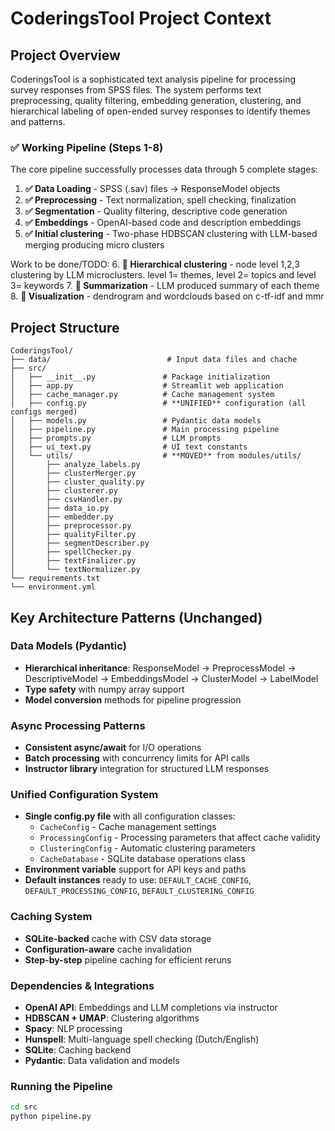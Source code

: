 # CoderingsTool Project Context  

## Project Overview

CoderingsTool is a sophisticated text analysis pipeline for processing survey responses from SPSS files. The system performs text preprocessing, quality filtering, embedding generation, clustering, and hierarchical labeling of open-ended survey responses to identify themes and patterns.

### ✅ Working Pipeline (Steps 1-8) 
The core pipeline successfully processes data through 5 complete stages:

1. **✅ Data Loading** - SPSS (.sav) files → ResponseModel objects
2. **✅ Preprocessing** - Text normalization, spell checking, finalization  
3. **✅ Segmentation** - Quality filtering, descriptive code generation
4. **✅ Embeddings** - OpenAI-based code and description embeddings
5. **✅ Initial clustering** - Two-phase HDBSCAN clustering with LLM-based merging producing micro clusters

Work to be done/TODO:
6. **📌 Hierarchical clustering** - node level 1,2,3 clustering by LLM microclusters. level 1= themes, level 2= topics and level 3= keywords
7. **📌 Summarization** - LLM produced summary of each theme
8. **📌 Visualization** - dendrogram and wordclouds based on c-tf-idf and mmr


## Project Structure

```
CoderingsTool/
├── data/                          # Input data files and chache 
├── src/
│   ├── __init__.py               # Package initialization
│   ├── app.py                    # Streamlit web application
│   ├── cache_manager.py          # Cache management system
│   ├── config.py                 # **UNIFIED** configuration (all configs merged)
│   ├── models.py                 # Pydantic data models
│   ├── pipeline.py               # Main processing pipeline
│   ├── prompts.py                # LLM prompts
│   ├── ui_text.py                # UI text constants
│   └── utils/                    # **MOVED** from modules/utils/
│       ├── analyze_labels.py
│       ├── clusterMerger.py      
│       ├── cluster_quality.py     
│       ├── clusterer.py
│       ├── csvHandler.py
│       ├── data_io.py
│       ├── embedder.py
│       ├── preprocessor.py
│       ├── qualityFilter.py
│       ├── segmentDescriber.py
│       ├── spellChecker.py
│       ├── textFinalizer.py
│       └── textNormalizer.py
└── requirements.txt
└── environment.yml

```

## Key Architecture Patterns (Unchanged)

### Data Models (Pydantic)
- **Hierarchical inheritance**: ResponseModel → PreprocessModel → DescriptiveModel → EmbeddingsModel → ClusterModel → LabelModel
- **Type safety** with numpy array support
- **Model conversion** methods for pipeline progression

### Async Processing Patterns
- **Consistent async/await** for I/O operations
- **Batch processing** with concurrency limits for API calls
- **Instructor library** integration for structured LLM responses

### Unified Configuration System  
- **Single config.py file** with all configuration classes:
  - `CacheConfig` - Cache management settings
  - `ProcessingConfig` - Processing parameters that affect cache validity
  - `ClusteringConfig` - Automatic clustering parameters
  - `CacheDatabase` - SQLite database operations class
- **Environment variable** support for API keys and paths
- **Default instances** ready to use: `DEFAULT_CACHE_CONFIG`, `DEFAULT_PROCESSING_CONFIG`, `DEFAULT_CLUSTERING_CONFIG`

### Caching System
- **SQLite-backed** cache with CSV data storage
- **Configuration-aware** cache invalidation
- **Step-by-step** pipeline caching for efficient reruns

### Dependencies & Integrations
- **OpenAI API**: Embeddings and LLM completions via instructor
- **HDBSCAN + UMAP**: Clustering algorithms
- **Spacy**: NLP processing
- **Hunspell**: Multi-language spell checking (Dutch/English)
- **SQLite**: Caching backend
- **Pydantic**: Data validation and models

### Running the Pipeline
```bash
cd src
python pipeline.py
```

